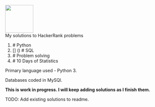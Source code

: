 <p align="left">
    <a href = "https://hackerrank.com/shivendra_sharm1">
        <img height=90 src="https://hrcdn.net/community-frontend/assets/brand/logo-new-white-green-a5cb16e0ae.svg">
    </a>
    <br> My solutions to HackerRank problems
</p>

1. []()  # Python
2. [] () # SQL
3. []()  # Problem solving
4. []()  # 10 Days of Statistics

Primary language used - Python 3.

Databases coded in MySQl.

**This is work in progress. I will keep adding solutions as I finish them.**

TODO: Add existing solutions to readme.